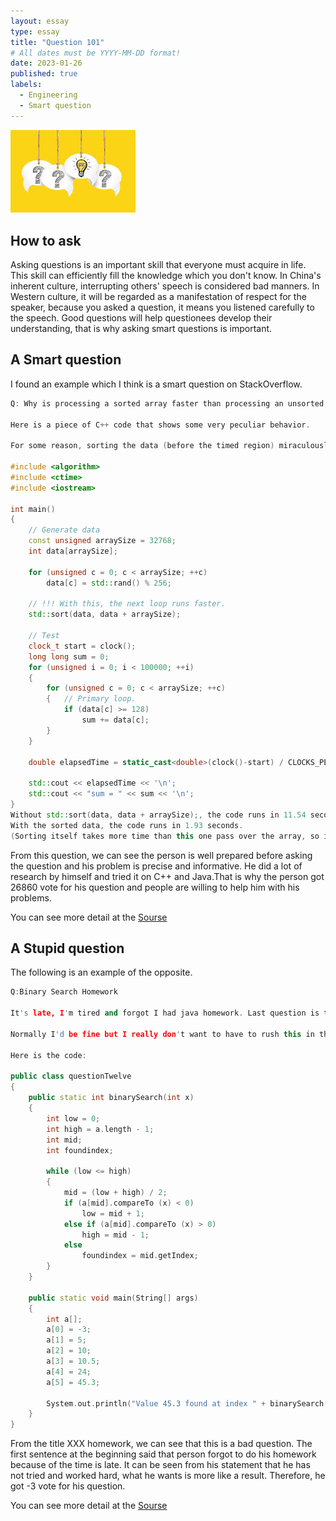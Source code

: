 ```yaml
---
layout: essay
type: essay
title: "Question 101"
# All dates must be YYYY-MM-DD format!
date: 2023-01-26
published: true
labels:
  - Engineering
  - Smart question
---
```


<img width="200px" class="rounded float-start pe-4" src="../img/question.jfif">

## How to ask

Asking questions is an important skill that everyone must acquire in life. This skill can efficiently fill the knowledge which you don't know. In China's inherent culture, interrupting others' speech is considered bad manners. In Western culture, it will be regarded as a manifestation of respect for the speaker, because you asked a question, it means you listened carefully to the speech. Good questions will help questionees develop their understanding, that is why asking smart questions is important.

## A Smart question

I found an example which I think is a smart question on StackOverflow. 

```cpp
Q: Why is processing a sorted array faster than processing an unsorted array?

Here is a piece of C++ code that shows some very peculiar behavior.

For some reason, sorting the data (before the timed region) miraculously makes the primary loop almost six times faster:

#include <algorithm>
#include <ctime>
#include <iostream>

int main()
{
    // Generate data
    const unsigned arraySize = 32768;
    int data[arraySize];

    for (unsigned c = 0; c < arraySize; ++c)
        data[c] = std::rand() % 256;

    // !!! With this, the next loop runs faster.
    std::sort(data, data + arraySize);

    // Test
    clock_t start = clock();
    long long sum = 0;
    for (unsigned i = 0; i < 100000; ++i)
    {
        for (unsigned c = 0; c < arraySize; ++c)
        {   // Primary loop.
            if (data[c] >= 128)
                sum += data[c];
        }
    }

    double elapsedTime = static_cast<double>(clock()-start) / CLOCKS_PER_SEC;

    std::cout << elapsedTime << '\n';
    std::cout << "sum = " << sum << '\n';
}
Without std::sort(data, data + arraySize);, the code runs in 11.54 seconds.
With the sorted data, the code runs in 1.93 seconds.
(Sorting itself takes more time than this one pass over the array, so it's not actually worth doing if we needed to calculate this for an unknown array.)
```
From this question, we can see the person is well prepared before asking the question and his problem is precise and informative. He did a lot of research by himself and tried it on C++ and Java.That is why the person got 26860 vote for his question and people are willing to help him with his problems.

You can see more detail at the [Sourse](https://stackoverflow.com/questions/11227809/why-is-processing-a-sorted-array-faster-than-processing-an-unsorted-array)

## A Stupid question 

The following is an example of the opposite.

```cpp 
Q:Binary Search Homework

It's late, I'm tired and forgot I had java homework. Last question is to write a Java program to find the value 45.3 from this list {-3,10,5,24,45.3,10.5} using the binary search method.

Normally I'd be fine but I really don't want to have to rush this in the morning and I'm too tired to think straight so hopefully someone can help at least a little bit.

Here is the code:

public class questionTwelve
{
    public static int binarySearch(int x)
    {
        int low = 0;
        int high = a.length - 1;
        int mid;
        int foundindex;

        while (low <= high)
        {
            mid = (low + high) / 2;
            if (a[mid].compareTo (x) < 0)
                low = mid + 1;
            else if (a[mid].compareTo (x) > 0)
                high = mid - 1;
            else
                foundindex = mid.getIndex;
        }
    }

    public static void main(String[] args)
    {
        int a[];
        a[0] = -3;
        a[1] = 5;
        a[2] = 10;
        a[3] = 10.5;
        a[4] = 24;
        a[5] = 45.3;

        System.out.println("Value 45.3 found at index " + binarySearch(45.3));
    }
}
```
From the title XXX homework, we can see that this is a bad question. The first sentence at the beginning said that person forgot to do his homework because of the time is late. It can be seen from his statement that he has not tried and worked hard, what he wants is more like a result. Therefore, he got -3 vote for his question. 

You can see more detail at the [Sourse](https://stackoverflow.com/questions/5271563/binary-search-homework)
